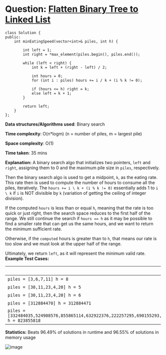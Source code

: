 <h1>Question: <a href="https://leetcode.com/problems/flatten-binary-tree-to-linked-list/description/">Flatten Binary Tree to Linked List</a></h1>

```
class Solution {
public:
    int minEatingSpeed(vector<int>& piles, int h) {

        int left = 1;
        int right = *max_element(piles.begin(), piles.end());
        
        while (left < right) {
            int k = left + (right - left) / 2;

            int hours = 0;
            for (int i : piles) hours += i / k + (i % k != 0);

            if (hours <= h) right = k;
            else left = k + 1;
        }

        return left;
    }
};
```

**Data structures/Algorithms used**: Binary search

**Time complexity**: O(n*logm) (n = number of piles, m = largest pile)

**Space complexity**: O(1)

**Time taken**: 35 mins

**Explanation:**
A binary search algo that initializes two pointers, `left` and `right`, assigning them to 0 and the maximum pile size in `piles`, respectively.

Then the binary search algo is used to get a midpoint, `k`, as the eating rate. This rate then is used to compute the number of hours to consume all the piles, iteratively. The `hours += i \ k + (i % k != 0)` essentially adds 1 to `i \ k` if `i` is NOT divisible by `k` (variation of getting the ceiling of integer division). 

If the computed `hours` is less than or equal `h`, meaning that the rate is too quick or just right, then the search space reduces to the first half of the range. We still continue the search if `hours == h` as it may be possible to find a smaller rate that can get us the same hours, and we want to return the minimum sufficient rate.

Otherwise, if the `computed` hours is greater than to `h`, that means our rate is too slow and we must look at the upper half of the range.

Ultimately, we return `left`, as it will represent the minimum valid rate. 
**Example Test Cases:**


| Input  | Output |
| ------------- | ------------- |
| <code>piles = [3,6,7,11] h = 8</code>  | 4 |
| <code>piles = [30,11,23,4,20] h = 5</code>  | 30 |
| <code>piles = [30,11,23,4,20] h = 6</code>  | 23 |
| <code>piles = [312884470] h = 312884471</code>  | 2 | 
| <code>piles = [332484035,524908576,855865114,632922376,222257295,690155293,112677673,679580077,337406589,290818316,877337160,901728858,679284947,688210097,692137887,718203285,629455728,941802184] h = 823855818</code>  | 14 |



**Statistics:** Beats 96.49% of solutions in runtime and 96.55% of solutions in memory usage

![image](https://github.com/user-attachments/assets/3a229e80-298b-4dee-8fd4-18da13d04644)

